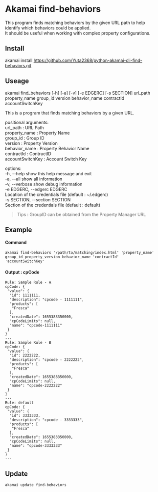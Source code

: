 # Akamai find-behaviors
This program finds matching behaviors by the given URL path to help identify which behaviors could be applied.  
It should be useful when working with complex property configurations.  

## Install
akamai install https://github.com/Yuta2368/python-akamai-cli-find-behaviors.git  

## Useage
akamai find_behaviors [-h] [-a] [-v] [-e EDGERC] [-s SECTION] url_path property_name group_id version behavior_name contractId accountSwitchKey  

This is a program that finds matching behaviors by a given URL.  

positional arguments:  
  url_path              : URL Path  
  property_name         : Property Name  
  group_id              : Group ID  
  version               : Property Version  
  behavior_name         : Property Behavior Name  
  contractId            : ContructID  
  accountSwitchKey      : Account Switch Key  

options:  
  -h, --help            show this help message and exit  
  -a, --all             show all information  
  -v, --verbose         show debug information  
  -e EDGERC, --edgerc EDGERC  
                        Location of the credentials file (default : ~/.edgerc)  
  -s SECTION, --section SECTION  
                        Section of the credentials file (default : default)   
> Tips : GroupID can be obtained from the Property Manager URL    

## Example
#### Command
```
akamai find-behaviors '/path/to/matching/index.html' 'property_name' group_id property_version behavior_name 'contractId' 'accountSwitchKey'
```
#### Output : cpCode
```
Rule: Sample Rule - A
cpCode: {
 "value": {
  "id": 1111111,
  "description": "cpcode - 1111111",
  "products": [
   "Fresca"
  ],
  "createdDate": 1655383350000,
  "cpCodeLimits": null,
  "name": "cpcode-1111111"
 }
}
---
Rule: Sample Rule - B
cpCode: {
 "value": {
  "id": 2222222,
  "description": "cpcode - 2222222",
  "products": [
   "Fresca"
  ],
  "createdDate": 1655383350000,
  "cpCodeLimits": null,
  "name": "cpcode-2222222"
 }
}
---
Rule: default
cpCode: {
 "value": {
  "id": 3333333,
  "description": "cpcode - 3333333",
  "products": [
   "Fresca"
  ],
  "createdDate": 1655383350000,
  "cpCodeLimits": null,
  "name": "cpcode-3333333"
 }
}
---
```

## Update
```
akamai update find-behaviors
```